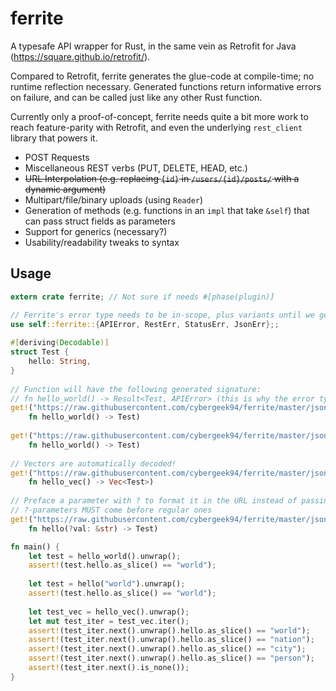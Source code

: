ferrite
=======

A typesafe API wrapper for Rust, in the same vein as Retrofit for Java (https://square.github.io/retrofit/).

Compared to Retrofit, ferrite generates the glue-code at compile-time; no runtime reflection necessary. Generated functions return informative errors on failure, and can be called just like any other Rust function.

Currently only a proof-of-concept, ferrite needs quite a bit more work to reach feature-parity with Retrofit,
and even the underlying `rest_client` library that powers it.

* POST Requests
* Miscellaneous REST verbs (PUT, DELETE, HEAD, etc.)
* ~~URL Interpolation (e.g. replacing `{id}` in `/users/{id}/posts/` with a dynamic argument)~~
* Multipart/file/binary uploads (using `Reader`)
* Generation of methods (e.g. functions in an `impl` that take `&self`) that can pass struct fields as parameters
* Support for generics (necessary?)
* Usability/readability tweaks to syntax

Usage
-----




```rust
extern crate ferrite; // Not sure if needs #[phase(plugin)]

// Ferrite's error type needs to be in-scope, plus variants until we get enum subnamespacing
use self::ferrite::{APIError, RestErr, StatusErr, JsonErr};; 
    
#[deriving(Decodable)]
struct Test {
    hello: String,
}
    
// Function will have the following generated signature:
// fn hello_world() -> Result<Test, APIError> (this is why the error type needs to be in-scope)
get!("https://raw.githubusercontent.com/cybergeek94/ferrite/master/json/hello_world.json":
    fn hello_world() -> Test)
    
get!("https://raw.githubusercontent.com/cybergeek94/ferrite/master/json/hello_world.json": 
    fn hello_world() -> Test)
  
// Vectors are automatically decoded!
get!("https://raw.githubusercontent.com/cybergeek94/ferrite/master/json/hello_vec.json": 
    fn hello_vec() -> Vec<Test>)
   
// Preface a parameter with ? to format it in the URL instead of passing it in the query string
// ?-parameters MUST come before regular ones
get!("https://raw.githubusercontent.com/cybergeek94/ferrite/master/json/hello_{}.json": 
    fn hello(?val: &str) -> Test)

fn main() {
    let test = hello_world().unwrap();
    assert!(test.hello.as_slice() == "world");
    
    let test = hello("world").unwrap();
    assert!(test.hello.as_slice() == "world"); 
    
    let test_vec = hello_vec().unwrap();
    let mut test_iter = test_vec.iter();
    assert!(test_iter.next().unwrap().hello.as_slice() == "world");
    assert!(test_iter.next().unwrap().hello.as_slice() == "nation");
    assert!(test_iter.next().unwrap().hello.as_slice() == "city");
    assert!(test_iter.next().unwrap().hello.as_slice() == "person");
    assert!(test_iter.next().is_none());
}
```

